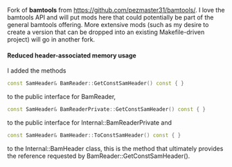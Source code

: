 Fork of **bamtools** from <https://github.com/pezmaster31/bamtools/>.  I love
the bamtools API and will put mods here that could potentially be part of the
general bamtools offering.  More extensive mods (such as my desire to create a
version that can be dropped into an existing Makefile-driven project) will go
in another fork.

#### Reduced header-associated memory usage

I added the methods
```c++
const SamHeader& BamReader::GetConstSamHeader() const { }
```
to the public interface for BamReader,
```c++
const SamHeader& BamReaderPrivate::GetConstSamHeader() const { }
```
to the public interface for Internal::BamReaderPrivate and
```c++
const SamHeader& BamHeader::ToConstSamHeader() const { }
```
to the Internal::BamHeader class, this is the method that ultimately provides
the reference requested by BamReader::GetConstSamHeader().

